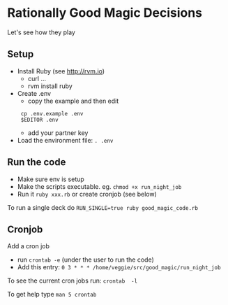 # Rationally Good Magic Decisions

Let's see how they play


## Setup

 * Install Ruby (see http://rvm.io)
   - curl ...
   - rvm install ruby
 * Create .env
   - copy the example and then edit
   ```
    cp .env.example .env
    $EDITOR .env
   ```
   - add your partner key
 * Load the environment file: `. .env`

## Run the code

 * Make sure env is setup
 * Make the scripts executable. eg. `chmod +x run_night_job`
 * Run it `ruby xxx.rb` or create cronjob (see below)

To run a single deck do `RUN_SINGLE=true ruby good_magic_code.rb`

## Cronjob


Add a cron job
 * run `crontab -e` (under the user to run the code)
 * Add this entry:
   `0 3 * * * /home/veggie/src/good_magic/run_night_job`

To see the current cron jobs run: `crontab  -l`

To get help type `man 5 crontab`
